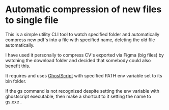 # Automatic compression of new files to single file
This is a simple utility CLI tool to watch specified folder and automatically compress new pdf's into a file with specified name, deleting the old file automatically.

I have used it personally to compress CV's exported via Figma (big files) by watching the download folder and decided that somebody could also benefit this.

It requires and uses [GhostScript](https://ghostscript.com/) with specified PATH env variable set to its bin folder.

If the gs command is not recognized despite setting the env variable with ghostscript executable, then make a shortcut to it setting the name to gs.exe .
